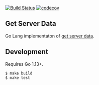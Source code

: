 [![Build Status](https://travis-ci.org/seanmalloy/gsd.svg?branch=master)](https://travis-ci.org/seanmalloy/gsd)
[![codecov](https://codecov.io/gh/seanmalloy/gsd/branch/master/graph/badge.svg)](https://codecov.io/gh/seanmalloy/gsd)

## Get Server Data

Go Lang implementaton of [get server data](https://github.com/seanmalloy/get-server-data).

## Development
Requires Go 1.13+.
```
$ make build
$ make test
```
